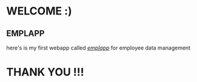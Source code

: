 # WELCOME :)

## EMPLAPP

here's is my first webapp called [*emplapp*](https://a65e7d7b11614bb68b67a689786e1059.vfs.cloud9.us-east-2.amazonaws.com/emps) for employee data management 

# THANK YOU !!!